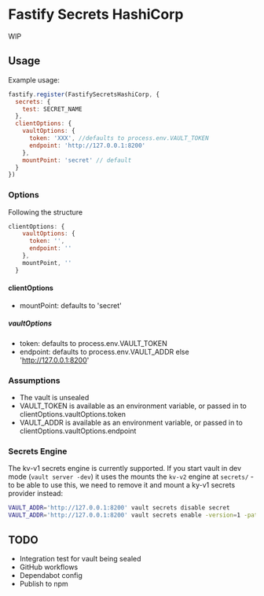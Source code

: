 # Fastify Secrets HashiCorp

WIP

## Usage

Example usage:

```js
fastify.register(FastifySecretsHashiCorp, {
  secrets: {
    test: SECRET_NAME
  },
  clientOptions: {
    vaultOptions: {
      token: 'XXX', //defaults to process.env.VAULT_TOKEN
      endpoint: 'http://127.0.0.1:8200'
    },
    mountPoint: 'secret' // default
  }
})
```

### Options

Following the structure

```js
clientOptions: {
    vaultOptions: {
      token: '', 
      endpoint: ''
    },
    mountPoint, ''
  }
```

#### clientOptions

- mountPoint: defaults to 'secret'

##### vaultOptions

- token: defaults to process.env.VAULT_TOKEN
- endpoint: defaults to process.env.VAULT_ADDR else 'http://127.0.0.1:8200'

### Assumptions

- The vault is unsealed
- VAULT_TOKEN is available as an environment variable, or passed in to clientOptions.vaultOptions.token
- VAULT_ADDR is available as an environment variable, or passed in to clientOptions.vaultOptions.endpoint

### Secrets Engine

The kv-v1 secrets engine is currently supported. If you start vault in dev mode (`vault server -dev`) it uses the mounts the `kv-v2` engine at `secrets/` - to be able to use this, we need to remove it and mount a ky-v1 secrets provider instead:

```sh
VAULT_ADDR='http://127.0.0.1:8200' vault secrets disable secret
VAULT_ADDR='http://127.0.0.1:8200' vault secrets enable -version=1 -path=secret kv
```

## TODO

- Integration test for vault being sealed
- GitHub workflows
- Dependabot config
- Publish to npm
